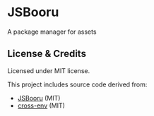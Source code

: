# JSBooru

A package manager for assets

## License & Credits

Licensed under MIT license.

This project includes source code derived from:

- [JSBooru](https://github.com/Dexesttp/jsbooru) (MIT)
- [cross-env](https://github.com/kentcdodds/cross-env) (MIT)
